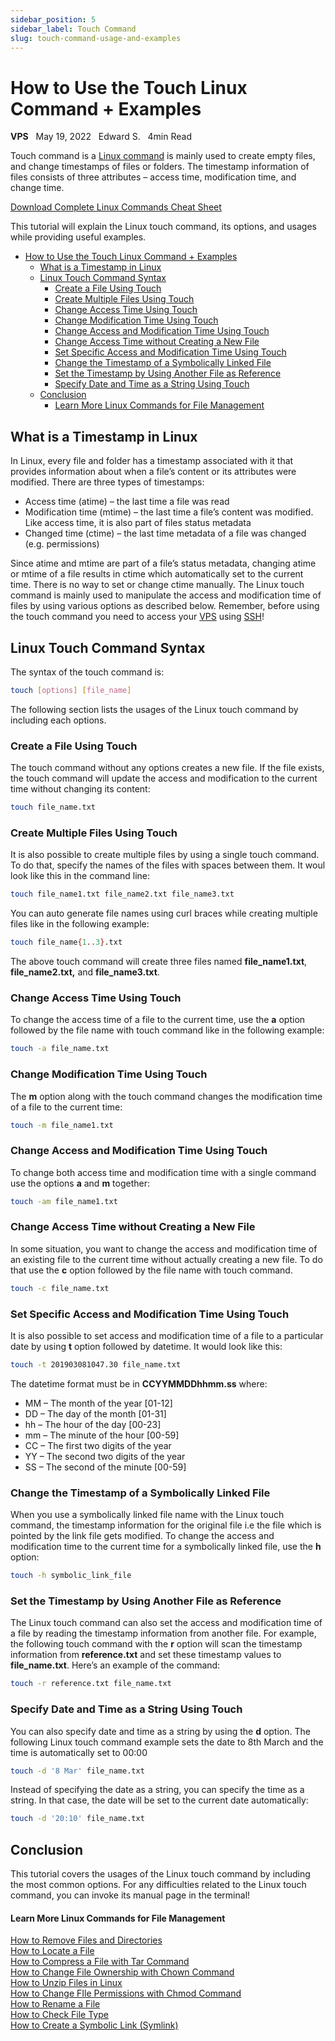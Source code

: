 ```yaml
---
sidebar_position: 5
sidebar_label: Touch Command
slug: touch-command-usage-and-examples
---
```


# How to Use the Touch Linux Command + Examples

**VPS** &nbsp; May 19, 2022 &nbsp; Edward S. &nbsp; 4min Read

Touch command is a [Linux command](/tutorials/linux-commands) is mainly used to create empty files, and change timestamps of files or folders. The timestamp information of files consists of three attributes – access time, modification time, and change time.

[Download Complete Linux Commands Cheat Sheet](https://app.monstercampaigns.com/c/jg9u9k0by4lj9pvcjeso/)

This tutorial will explain the Linux touch command, its options, and usages while providing useful examples.

- [How to Use the Touch Linux Command + Examples](#how-to-use-the-touch-linux-command--examples)
  - [What is a Timestamp in Linux](#what-is-a-timestamp-in-linux)
  - [Linux Touch Command Syntax](#linux-touch-command-syntax)
    - [Create a File Using Touch](#create-a-file-using-touch)
    - [Create Multiple Files Using Touch](#create-multiple-files-using-touch)
    - [Change Access Time Using Touch](#change-access-time-using-touch)
    - [Change Modification Time Using Touch](#change-modification-time-using-touch)
    - [Change Access and Modification Time Using Touch](#change-access-and-modification-time-using-touch)
    - [Change Access Time without Creating a New File](#change-access-time-without-creating-a-new-file)
    - [Set Specific Access and Modification Time Using Touch](#set-specific-access-and-modification-time-using-touch)
    - [Change the Timestamp of a Symbolically Linked File](#change-the-timestamp-of-a-symbolically-linked-file)
    - [Set the Timestamp by Using Another File as Reference](#set-the-timestamp-by-using-another-file-as-reference)
    - [Specify Date and Time as a String Using Touch](#specify-date-and-time-as-a-string-using-touch)
  - [Conclusion](#conclusion)
      - [Learn More Linux Commands for File Management](#learn-more-linux-commands-for-file-management)

What is a Timestamp in Linux
----------------------------

In Linux, every file and folder has a timestamp associated with it that provides information about when a file’s content or its attributes were modified. There are three types of timestamps:

*   Access time (atime) – the last time a file was read
*   Modification time (mtime) – the last time a file’s content was modified. Like access time, it is also part of files status metadata
*   Changed time (ctime) – the last time metadata of a file was changed (e.g. permissions)

Since atime and mtime are part of a file’s status metadata, changing atime or mtime of a file results in ctime which automatically set to the current time. There is no way to set or change ctime manually. The Linux touch command is mainly used to manipulate the access and modification time of files by using various options as described below. Remember, before using the touch command you need to access your [VPS](https://www.hostinger.com/tutorials/what-is-vps-hosting) using [SSH](/tutorials/how-to-use-putty-ssh)!

Linux Touch Command Syntax
--------------------------

The syntax of the touch command is:

``` bash
touch [options] [file_name]
```

The following section lists the usages of the Linux touch command by including each options.

### Create a File Using Touch

The touch command without any options creates a new file. If the file exists, the touch command will update the access and modification to the current time without changing its content:

``` bash
touch file_name.txt
```

### Create Multiple Files Using Touch

It is also possible to create multiple files by using a single touch command. To do that, specify the names of the files with spaces between them. It woul look like this in the command line:

``` bash
touch file_name1.txt file_name2.txt file_name3.txt
```

You can auto generate file names using curl braces while creating multiple files like in the following example:

``` bash
touch file_name{1..3}.txt
```

The above touch command will create three files named **file\_name1.txt**, **file\_name2.txt,** and **file\_name3.txt**.

### Change Access Time Using Touch

To change the access time of a file to the current time, use the **a** option followed by the file name with touch command like in the following example:

``` bash
touch -a file_name.txt
```

### Change Modification Time Using Touch

The **m** option along with the touch command changes the modification time of a file to the current time:

``` bash
touch -m file_name1.txt
```

### Change Access and Modification Time Using Touch

To change both access time and modification time with a single command use the options **a** and **m** together:

``` bash
touch -am file_name1.txt
```

### Change Access Time without Creating a New File

In some situation, you want to change the access and modification time of an existing file to the current time without actually creating a new file. To do that use the **c** option followed by the file name with touch command.

``` bash
touch -c file_name.txt
```

### Set Specific Access and Modification Time Using Touch

It is also possible to set access and modification time of a file to a particular date by using **t** option followed by datetime. It would look like this:

``` bash
touch -t 201903081047.30 file_name.txt
```

The datetime format must be in **CCYYMMDDhhmm.ss** where:

*   MM – The month of the year \[01-12\]
*   DD – The day of the month \[01-31\]
*   hh – The hour of the day \[00-23\]
*   mm – The minute of the hour \[00-59\]
*   CC – The first two digits of the year
*   YY – The second two digits of the year
*   SS – The second of the minute \[00-59\]

### Change the Timestamp of a Symbolically Linked File

When you use a symbolically linked file name with the Linux touch command, the timestamp information for the original file i.e the file which is pointed by the link file gets modified. To change the access and modification time to the current time for a symbolically linked file, use the **h** option:

``` bash
touch -h symbolic_link_file
```

### Set the Timestamp by Using Another File as Reference

The Linux touch command can also set the access and modification time of a file by reading the timestamp information from another file. For example, the following touch command with the **r** option will scan the timestamp information from **reference.txt** and set these timestamp values to **file\_name.txt**. Here’s an example of the command:

``` bash
touch -r reference.txt file_name.txt
```

### Specify Date and Time as a String Using Touch

You can also specify date and time as a string by using the **d** option. The following Linux touch command example sets the date to 8th March and the time is automatically set to 00:00

``` bash
touch -d '8 Mar' file_name.txt
```

Instead of specifying the date as a string, you can specify the time as a string. In that case, the date will be set to the current date automatically:

``` bash
touch -d '20:10' file_name.txt
```

Conclusion
----------

This tutorial covers the usages of the Linux touch command by including the most common options. For any difficulties related to the Linux touch command, you can invoke its manual page in the terminal!

#### Learn More Linux Commands for File Management

[How to Remove Files and Directories](/tutorials/how-to-remove-files-and-folders-using-linux-command-line/)  
[How to Locate a File](/tutorials/how-to-use-find-and-locate-commands-in-linux/)  
[How to Compress a File with Tar Command](/tutorials/linux-tar-command-with-examples/)  
[How to Change File Ownership with Chown Command](/tutorials/linux-chown-command/)  
[How to Unzip Files in Linux](/tutorials/how-to-unzip-files-linux/)  
[How to Change FIle Permissions with Chmod Command](/tutorials/vps/change-linux-permissions-and-owners)  
[How to Rename a File](/tutorials/how-to-rename-files-in-linux/)  
[How to Check File Type](/tutorials/linux-file-command/)  
[How to Create a Symbolic Link (Symlink)](/tutorials/how-to-create-symbolic-links-in-linux/)
